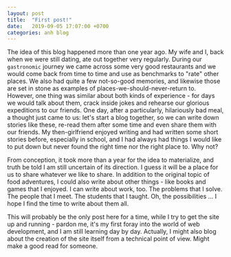 ```yaml
---
layout: post
title:  "First post!"
date:   2019-09-05 17:07:00 +0700
categories: anh blog
---
```

The idea of this blog happened more than one year ago. My wife and I, back when we were still dating, ate out together very regularly. During our `gastronomic` journey we came across some very good restaurants and we would come back from time to time and use as benchmarks to "rate" other places. We also had quite a few not-so-good memories, and likewise those are set in stone as examples of places-we-should-never-return to. However, one thing was similar about both kinds of experience - for days we would talk about them, crack inside jokes and rehearse our glorious expeditions to our friends. One day, after a particularly, hilariously bad meal, a thought just came to us: let's start a blog together, so we can write down stories like these, re-read them after some time and even share them with our friends. My then-girlfriend enjoyed writing and had written some short stories before, especially in school, and I had always had things I would like to put down but never found the right time nor the right place to. Why not?

From conception, it took more than a year for the idea to materialize, and truth be told I am still uncertain of its direction. I guess it will be a place for us to share whatever we like to share. In addition to the original topic of food adventures, I could also write about other things - like books and games that I enjoyed. I can write about work, too. The problems that I solve. The people that I meet. The students that I taught. Oh, the possibilities ... I hope I find the time to write about them all.

This will probably be the only post here for a time, while I try to get the site up and running - pardon me, it's my first foray into the world of web development, and I am still learning day by day. Actually, I might also blog about the creation of the site itself from a technical point of view. Might make a good read for someone.